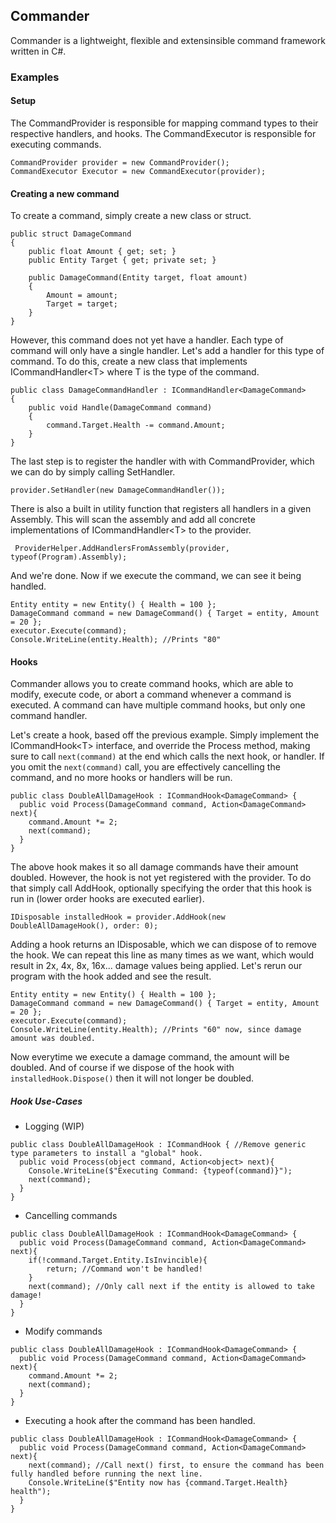 ## Commander
Commander is a lightweight, flexible and extensinsible command framework written in C#.

### Examples

#### Setup
The CommandProvider is responsible for mapping command types to their respective handlers, and hooks.
The CommandExecutor is responsible for executing commands.
```
CommandProvider provider = new CommandProvider();
CommandExecutor Executor = new CommandExecutor(provider);
```

#### Creating a new command
To create a command, simply create a new class or struct.
```
public struct DamageCommand
{
    public float Amount { get; set; }
    public Entity Target { get; private set; }

    public DamageCommand(Entity target, float amount)
    {
        Amount = amount;
        Target = target;
    }
}

```
However, this command does not yet have a handler. Each type of command will only have a single handler. Let's add a handler for this type of command. To do this, create a new class that implements ICommandHandler\<T\> where T is the type of the command.
```
public class DamageCommandHandler : ICommandHandler<DamageCommand>
{
    public void Handle(DamageCommand command)
    {
        command.Target.Health -= command.Amount;
    }
}
```
The last step is to register the handler with with CommandProvider, which we can do by simply calling SetHandler.
```
provider.SetHandler(new DamageCommandHandler());
```
There is also a built in utility function that registers all handlers in a given Assembly. This will scan the assembly and add all concrete implementations of ICommandHandler\<T\> to the provider.
```
 ProviderHelper.AddHandlersFromAssembly(provider, typeof(Program).Assembly);
```
And we're done. Now if we execute the command, we can see it being handled.
```
Entity entity = new Entity() { Health = 100 };
DamageCommand command = new DamageCommand() { Target = entity, Amount = 20 };
executor.Execute(command);
Console.WriteLine(entity.Health); //Prints "80"
```
#### Hooks
Commander allows you to create command hooks, which are able to modify, execute code, or abort a command whenever a command is executed. A command can have multiple command hooks, but only one command handler.

Let's create a hook, based off the previous example. Simply implement the ICommandHook\<T\> interface, and override the Process method, making sure to call `next(command)` at the end which calls the next hook, or handler. If you omit the `next(command)` call, you are effectively cancelling the command, and no more hooks or handlers will be run.
```
public class DoubleAllDamageHook : ICommandHook<DamageCommand> {
  public void Process(DamageCommand command, Action<DamageCommand> next){
    command.Amount *= 2;
    next(command);
  }
}
```
The above hook makes it so all damage commands have their amount doubled. However, the hook is not yet registered with the provider. To do that simply call AddHook, optionally specifying the order that this hook is run in (lower order hooks are executed earlier).
```
IDisposable installedHook = provider.AddHook(new DoubleAllDamageHook(), order: 0);
```
Adding a hook returns an IDisposable, which we can dispose of to remove the hook. We can repeat this line as many times as we want, which would result in 2x, 4x, 8x, 16x... damage values being applied. Let's rerun our program with the hook added and see the result.
```
Entity entity = new Entity() { Health = 100 };
DamageCommand command = new DamageCommand() { Target = entity, Amount = 20 };
executor.Execute(command);
Console.WriteLine(entity.Health); //Prints "60" now, since damage amount was doubled.
```
Now everytime we execute a damage command, the amount will be doubled. And of course if we dispose of the hook with `installedHook.Dispose()` then it will not longer be doubled. 

##### Hook Use-Cases
- Logging (WIP)
```
public class DoubleAllDamageHook : ICommandHook { //Remove generic type parameters to install a "global" hook.
  public void Process(object command, Action<object> next){
    Console.WriteLine($"Executing Command: {typeof(command)}");
    next(command);
  }
}
```
- Cancelling commands
```
public class DoubleAllDamageHook : ICommandHook<DamageCommand> {
  public void Process(DamageCommand command, Action<DamageCommand> next){
    if(!command.Target.Entity.IsInvincible){
        return; //Command won't be handled!
    }
    next(command); //Only call next if the entity is allowed to take damage!
  }
}
```
- Modify commands
```
public class DoubleAllDamageHook : ICommandHook<DamageCommand> {
  public void Process(DamageCommand command, Action<DamageCommand> next){
    command.Amount *= 2;
    next(command);
  }
}
```
- Executing a hook after the command has been handled.
```
public class DoubleAllDamageHook : ICommandHook<DamageCommand> {
  public void Process(DamageCommand command, Action<DamageCommand> next){
    next(command); //Call next() first, to ensure the command has been fully handled before running the next line.
    Console.WriteLine($"Entity now has {command.Target.Health} health");
  }
}
```
